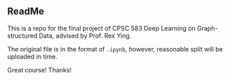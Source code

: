 ## ReadMe
This is a repo for the final project of CPSC 583 Deep Learning on Graph-structured Data, advised by Prof. Rex Ying.

The original file is in the format of `.ipynb`, however, reasonable split will be uploaded in time.

Great course! Thanks!
